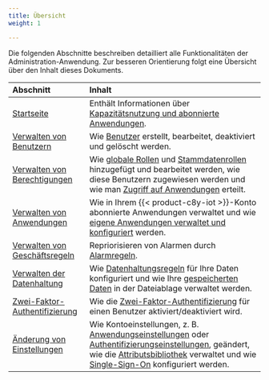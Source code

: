 ```yaml
---
title: Übersicht
weight: 1

---
```


Die folgenden Abschnitte beschreiben detailliert alle Funktionalitäten der Administration-Anwendung. Zur besseren Orientierung folgt eine Übersicht über den Inhalt dieses Dokuments.

|Abschnitt|Inhalt|
|:---|:---|
|[Startseite](#home-screen)|Enthält Informationen über [Kapazitätsnutzung und abonnierte Anwendungen](#home-screen).
|[Verwalten von Benutzern](#managing-users)|Wie [Benutzer](#creating-users) erstellt, bearbeitet, deaktiviert und gelöscht werden.
|[Verwalten von Berechtigungen](#managing-permissions)|Wie [globale Rollen](#global) und [Stammdatenrollen](#inventory) hinzugefügt und bearbeitet werden, wie diese Benutzern zugewiesen werden und wie man [Zugriff auf Anwendungen](#app-access) erteilt.
|[Verwalten von Anwendungen](#managing-applications)|Wie in Ihrem {{< product-c8y-iot >}}-Konto abonnierte Anwendungen verwaltet und wie [eigene Anwendungen verwaltet und konfiguriert](#managing-applications) werden.
|[Verwalten von Geschäftsregeln](#business-rules)|Repriorisieren von Alarmen durch [Alarmregeln](#reprio-alarms).
|[Verwalten der Datenhaltung](#data-retention)|Wie [Datenhaltungsregeln](#retention-rules) für Ihre Daten konfiguriert und wie Ihre [gespeicherten Daten](#files) in der Dateiablage verwaltet werden.
|[Zwei-Faktor-Authentifizierung](#tfa)|Wie die [Zwei-Faktor-Authentifizierung](#tfa) für einen Benutzer aktiviert/deaktiviert wird.
|[Änderung von Einstellungen](#changing-settings)|Wie Kontoeinstellungen, z. B. [Anwendungseinstellungen](#default-app) oder [Authentifizierungseinstellungen](#authentication), geändert, wie die [Attributsbibliothek](#properties) verwaltet und wie [Single-Sign-On](#configuring-single-sign-on) konfiguriert werden.
